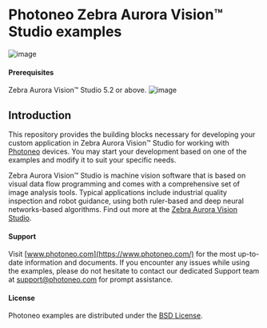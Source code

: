 # Photoneo Zebra Aurora Vision™ Studio examples
![image](https://photoneo.com/files/dw/dw/github/Personal_Linkedin_banner_v2.png)

#### Prerequisites

Zebra Aurora Vision™ Studio 5.2 or above.
![image](https://www.zebra.com/content/dam/zebra_new_ia/en-us/solutions-verticals/product/OEM%20Products/oem-software/aurora-for-oem/photography-website/zebra-aurora-vision-photography-website-16x9-800x450.jpg)

## Introduction
This repository provides the building blocks necessary for developing your custom application in Zebra Aurora Vision™ Studio for working with [Photoneo](https://www.photoneo.com/) devices. 
You may start your development based on one of the examples and modify it to suit your specific needs. 

Zebra Aurora Vision™ Studio is machine vision software that is based on visual data flow programming and comes with a comprehensive set of image analysis tools. Typical applications include industrial quality inspection and robot guidance, using both ruler-based and deep neural networks-based algorithms. Find out more at the [Zebra Aurora Vision Studio](https://www.adaptive-vision.com/en/).

#### Support
Visit [www.photoneo.com](https://www.photoneo.com/) for the most up-to-date information and documents. If you encounter any issues while using the examples, please do not hesitate to contact our dedicated Support team at support@photoneo.com for prompt assistance.

#### License
Photoneo examples are distributed under the [BSD License](https://github.com/photoneo-3d/photoneo-avs-examples/blob/main/LICENSE).
